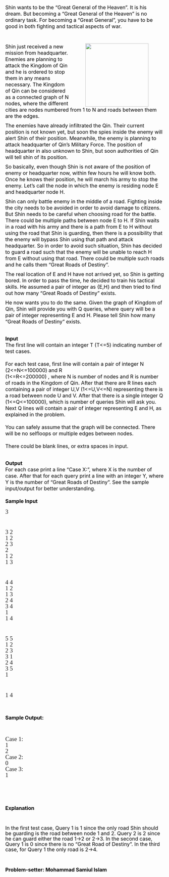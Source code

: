 <p style="box-sizing: border-box; margin: 0px 0px 10px; color: #3e3f3a; font-size: 14px; line-height: 20px;"><span style="color: #000000;"><span style="font-size: medium;">Shin wants to be the “Great General of the Heaven”. It is his dream. But becoming a “Great General of the Heaven” is no ordinary task. For becoming a “Great General”, you have to be good in both fighting and tactical aspects of war.</span></span></p>
<p style="box-sizing: border-box; margin: 0px 0px 10px; color: #3e3f3a; font-size: 14px; line-height: 20px;"><span style="color: #000000;"><span style="font-size: medium;">&nbsp;</span></span></p>
<p><img style="box-sizing: border-box; display: block; max-width: 65%; height: auto; margin: 0px 50px; float: right;" src="./23977/file/5tGQ7LGp.png" alt="" width="200" height="277"></p>
<p style="box-sizing: border-box; margin: 0px 0px 10px; color: #3e3f3a; font-size: 14px; line-height: 20px;"><span style="color: #000000;"><span style="font-size: medium;">Shin just received a new mission from headquarter. Enemies are planning to attack the Kingdom of Qin and he is ordered to stop them in any means necessary. The Kingdom of Qin can be considered as a connected graph of N nodes, where the different cities are nodes numbered from 1 to N and roads between them are the edges.</span></span></p>
<p style="box-sizing: border-box; margin: 0px 0px 10px; color: #3e3f3a; font-size: 14px; line-height: 20px;"><span style="color: #000000;"><span style="font-size: medium;">The enemies have already infiltrated the Qin. Their current position is not known yet, but soon the spies inside the enemy will alert Shin of their position. Meanwhile, the enemy is planning to attack headquarter of Qin’s Military Force. The position of headquarter in also unknown to Shin, but soon authorities of Qin will tell shin of its position.</span></span></p>
<p style="box-sizing: border-box; margin: 0px 0px 10px; color: #3e3f3a; font-size: 14px; line-height: 20px;"><span style="color: #000000;"><span style="font-size: medium;">So basically, even though Shin is not aware of the position of enemy or headquarter now, within few hours he will know both. Once he knows their position, he will march his army to stop the enemy. Let’s call the node in which the enemy is residing node E and headquarter node H.</span></span></p>
<p style="box-sizing: border-box; margin: 0px 0px 10px; color: #3e3f3a; font-size: 14px; line-height: 20px;"><span style="color: #000000;"><span style="font-size: medium;">Shin can only battle enemy in the middle of a road. Fighting inside the city needs to be avoided in order to avoid damage to citizens. But Shin needs to be careful when choosing road for the battle. There could be multiple paths between node E to H. If Shin waits in a road with his army and there is a path from E to H without using the road that Shin is guarding, then there is a possibility that the enemy will bypass Shin using that path and attack headquarter. So in order to avoid such situation, Shin has decided to guard a road such that the enemy will be unable to reach H from E without using that road. There could be multiple such roads and he calls them “Great Roads of Destiny”.</span></span></p>
<p style="box-sizing: border-box; margin: 0px 0px 10px; color: #3e3f3a; font-size: 14px; line-height: 20px;"><span style="color: #000000;"><span style="font-size: medium;">The real location of E and H have not arrived yet, so Shin is getting bored. In order to pass the time, he decided to train his tactical skills. He assumed a pair of integer as {E,H} and then tried to find out how many “Great Roads of Destiny” exists.</span></span></p>
<p style="box-sizing: border-box; margin: 0px 0px 10px; color: #3e3f3a; font-size: 14px; line-height: 20px;"><span style="color: #000000;"><span style="font-size: medium;">He now wants you to do the same. Given the graph of Kingdom of Qin, Shin will provide you with Q queries, where query will be a pair of integer representing E and H. Please tell Shin how many “Great Roads of Destiny” exists.</span></span></p>
<p><span style="color: #000000;"><span style="font-size: medium;">&nbsp;<br><strong>Input</strong><br>The first line will contain an integer T (T&lt;=5) indicating number of test cases. <br>&nbsp;<br>For each test case, first line will contain a pair of integer N (2&lt;=N&lt;=100000) and R <br>(1&lt;=R&lt;=200000) , where N is number of nodes and R is number of roads in the Kingdom of Qin. After that there are R lines each containing a pair of integer U,V (1&lt;=U,V&lt;=N) representing there is a road between node U and V. After that there is a single integer Q (1&lt;=Q&lt;=100000), which is number of queries Shin will ask you. Next Q lines will contain a pair of integer representing E and H, as explained in the problem. <br>&nbsp;<br>You can safely assume that the graph will be connected. There will be no self­loops or multiple edges between nodes. <br>&nbsp;<br>There could be blank lines, or extra spaces in input. </span></span></p>
<p><span style="color: #000000;"><span style="font-size: medium;">&nbsp;<br><strong>Output</strong><br>For each case print a line “Case X:”, where X is the number of case. After that for each query print a line with an integer Y, where Y is the number of “Great Roads of Destiny”. See the sample input/output for better understanding. <br>&nbsp;<br><strong>Sample Input</strong>&nbsp; </span></span></p>
<p><span id="docs-internal-guid-2272d51a-3f3f-d32b-4c00-642186211666"> </span></p>
<p style="line-height: 1; margin-top: 0pt; margin-bottom: 0pt;" dir="ltr"><span style="font-size: 19px; font-family: Consolas; vertical-align: baseline; white-space: pre-wrap; background-color: transparent;">3</span></p>
<p>&nbsp;</p>
<p style="line-height: 1; margin-top: 0pt; margin-bottom: 0pt;" dir="ltr"><span style="font-size: 19px; font-family: Consolas; vertical-align: baseline; white-space: pre-wrap; background-color: transparent;">3 2</span></p>
<p style="line-height: 1; margin-top: 0pt; margin-bottom: 0pt;" dir="ltr"><span style="font-size: 19px; font-family: Consolas; vertical-align: baseline; white-space: pre-wrap; background-color: transparent;">1 2</span></p>
<p style="line-height: 1; margin-top: 0pt; margin-bottom: 0pt;" dir="ltr"><span style="font-size: 19px; font-family: Consolas; vertical-align: baseline; white-space: pre-wrap; background-color: transparent;">2 3</span></p>
<p style="line-height: 1; margin-top: 0pt; margin-bottom: 0pt;" dir="ltr"><span style="font-size: 19px; font-family: Consolas; vertical-align: baseline; white-space: pre-wrap; background-color: transparent;">2</span></p>
<p style="line-height: 1; margin-top: 0pt; margin-bottom: 0pt;" dir="ltr"><span style="font-size: 19px; font-family: Consolas; vertical-align: baseline; white-space: pre-wrap; background-color: transparent;">1 2</span></p>
<p style="line-height: 1; margin-top: 0pt; margin-bottom: 0pt;" dir="ltr"><span style="font-size: 19px; font-family: Consolas; vertical-align: baseline; white-space: pre-wrap; background-color: transparent;">1 3</span></p>
<p>&nbsp;</p>
<p style="line-height: 1; margin-top: 0pt; margin-bottom: 0pt;" dir="ltr"><span style="font-size: 19px; font-family: Consolas; vertical-align: baseline; white-space: pre-wrap; background-color: transparent;">4 4</span></p>
<p style="line-height: 1; margin-top: 0pt; margin-bottom: 0pt;" dir="ltr"><span style="font-size: 19px; font-family: Consolas; vertical-align: baseline; white-space: pre-wrap; background-color: transparent;">1 2</span></p>
<p style="line-height: 1; margin-top: 0pt; margin-bottom: 0pt;" dir="ltr"><span style="font-size: 19px; font-family: Consolas; vertical-align: baseline; white-space: pre-wrap; background-color: transparent;">1 3</span></p>
<p style="line-height: 1; margin-top: 0pt; margin-bottom: 0pt;" dir="ltr"><span style="font-size: 19px; font-family: Consolas; vertical-align: baseline; white-space: pre-wrap; background-color: transparent;">2 4</span></p>
<p style="line-height: 1; margin-top: 0pt; margin-bottom: 0pt;" dir="ltr"><span style="font-size: 19px; font-family: Consolas; vertical-align: baseline; white-space: pre-wrap; background-color: transparent;">3 4</span></p>
<p style="line-height: 1; margin-top: 0pt; margin-bottom: 0pt;" dir="ltr"><span style="font-size: 19px; font-family: Consolas; vertical-align: baseline; white-space: pre-wrap; background-color: transparent;">1</span></p>
<p style="line-height: 1; margin-top: 0pt; margin-bottom: 0pt;" dir="ltr"><span style="font-size: 19px; font-family: Consolas; vertical-align: baseline; white-space: pre-wrap; background-color: transparent;">1 4</span></p>
<p>&nbsp;</p>
<p style="line-height: 1; margin-top: 0pt; margin-bottom: 0pt;" dir="ltr"><span style="font-size: 19px; font-family: Consolas; vertical-align: baseline; white-space: pre-wrap; background-color: transparent;">5 5</span></p>
<p style="line-height: 1; margin-top: 0pt; margin-bottom: 0pt;" dir="ltr"><span style="font-size: 19px; font-family: Consolas; vertical-align: baseline; white-space: pre-wrap; background-color: transparent;">1 2</span></p>
<p style="line-height: 1; margin-top: 0pt; margin-bottom: 0pt;" dir="ltr"><span style="font-size: 19px; font-family: Consolas; vertical-align: baseline; white-space: pre-wrap; background-color: transparent;">2 3</span></p>
<p style="line-height: 1; margin-top: 0pt; margin-bottom: 0pt;" dir="ltr"><span style="font-size: 19px; font-family: Consolas; vertical-align: baseline; white-space: pre-wrap; background-color: transparent;">3 1</span></p>
<p style="line-height: 1; margin-top: 0pt; margin-bottom: 0pt;" dir="ltr"><span style="font-size: 19px; font-family: Consolas; vertical-align: baseline; white-space: pre-wrap; background-color: transparent;">2 4</span></p>
<p style="line-height: 1; margin-top: 0pt; margin-bottom: 0pt;" dir="ltr"><span style="font-size: 19px; font-family: Consolas; vertical-align: baseline; white-space: pre-wrap; background-color: transparent;">3 5</span></p>
<p style="line-height: 1; margin-top: 0pt; margin-bottom: 0pt;" dir="ltr"><span style="font-size: 19px; font-family: Consolas; vertical-align: baseline; white-space: pre-wrap; background-color: transparent;">1</span></p>
<p>&nbsp;</p>
<p><span style="font-size: 19px; font-family: Consolas; vertical-align: baseline; white-space: pre-wrap; background-color: transparent;">1 4</span></p>
<p><span style="font-size: 19px; font-family: Consolas; vertical-align: baseline; white-space: pre-wrap; background-color: transparent;"><br></span></p>
<p><strong><span style="font-size: medium;"><span style="color: #000000;"><span style="font-size: medium;">Sample Output:</span></span></span></strong></p>
<p><strong><span style="font-size: medium;"><span style="color: #000000;"><span style="font-size: medium;"><br></span></span></span></strong></p>
<p><span id="docs-internal-guid-2272d51a-3f40-27ad-391b-0911669b045a"> </span></p>
<p style="line-height: 1; margin-top: 0pt; margin-bottom: 0pt;" dir="ltr"><span style="font-size: 19px; font-family: Consolas; vertical-align: baseline; white-space: pre-wrap; background-color: transparent;">Case 1:</span></p>
<p style="line-height: 1; margin-top: 0pt; margin-bottom: 0pt;" dir="ltr"><span style="font-size: 19px; font-family: Consolas; vertical-align: baseline; white-space: pre-wrap; background-color: transparent;">1</span></p>
<p style="line-height: 1; margin-top: 0pt; margin-bottom: 0pt;" dir="ltr"><span style="font-size: 19px; font-family: Consolas; vertical-align: baseline; white-space: pre-wrap; background-color: transparent;">2</span></p>
<p style="line-height: 1; margin-top: 0pt; margin-bottom: 0pt;" dir="ltr"><span style="font-size: 19px; font-family: Consolas; vertical-align: baseline; white-space: pre-wrap; background-color: transparent;">Case 2:</span></p>
<p style="line-height: 1; margin-top: 0pt; margin-bottom: 0pt;" dir="ltr"><span style="font-size: 19px; font-family: Consolas; vertical-align: baseline; white-space: pre-wrap; background-color: transparent;">0</span></p>
<p style="line-height: 1; margin-top: 0pt; margin-bottom: 0pt;" dir="ltr"><span style="font-size: 19px; font-family: Consolas; vertical-align: baseline; white-space: pre-wrap; background-color: transparent;">Case 3:</span></p>
<p style="line-height: 1; margin-top: 0pt; margin-bottom: 0pt;" dir="ltr"><span style="font-family: Consolas; font-size: 19px; white-space: pre-wrap; background-color: transparent;">1</span></p>
<p>&nbsp;</p>
<p><span style="font-size: medium;"><span style="color: #000000;"><span style="font-size: medium;"><br>&nbsp;<br><strong>Explanation</strong></span></span></span></p>
<p>&nbsp;</p>
<p><span style="font-size: medium;"><span style="color: #000000;"><span style="font-size: medium;"><span style="color: #000000;"><span style="line-height: 17px;">In the first test case, Query 1 is 1 since the only road Shin should be guarding is the road between node 1 and 2. Query 2 is 2 since he can guard either the road 1-&gt;2 or 2-&gt;3. In the second case, Query 1 is 0 since there is no “Great Road of Destiny”. In the third case, for Query 1 the only road is 2-&gt;4.</span></span><br></span></span></span></p>
<p>&nbsp;</p>
<p><strong><span style="font-size: medium;"><span style="color: #000000;"><span style="font-size: medium;">Problem-setter: Mohammad Samiul Islam </span></span></span></strong></p>
<div><span style="color: #000000;"><span style="font-size: medium;"><strong> </strong> </span></span>
<div id=":1gt"><strong><span style="color: #000000;"><span style="font-size: medium;"><img src="./23977/file/912pgtgY.png" alt=""></span></span></strong></div>
</div>